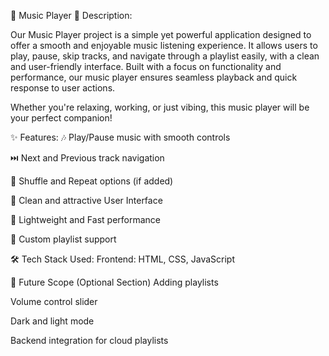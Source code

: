 🎵 Music Player 🎵
Description:

Our Music Player project is a simple yet powerful application designed to offer a smooth and enjoyable music listening experience.
It allows users to play, pause, skip tracks, and navigate through a playlist easily, with a clean and user-friendly interface.
Built with a focus on functionality and performance, our music player ensures seamless playback and quick response to user actions.

Whether you're relaxing, working, or just vibing, this music player will be your perfect companion!

✨ Features:
🎶 Play/Pause music with smooth controls

⏭️ Next and Previous track navigation

🔀 Shuffle and Repeat options (if added)

🎨 Clean and attractive User Interface

🚀 Lightweight and Fast performance

🎵 Custom playlist support

🛠️ Tech Stack Used:
Frontend: HTML, CSS, JavaScript

📢 Future Scope (Optional Section)
Adding playlists

Volume control slider

Dark and light mode

Backend integration for cloud playlists
